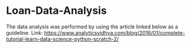 # Loan-Data-Analysis

The data analysis was performed by using the article linked below as a guideline.
Link: https://www.analyticsvidhya.com/blog/2016/01/complete-tutorial-learn-data-science-python-scratch-2/
